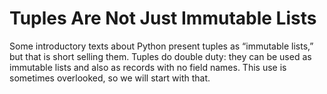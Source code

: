 # Tuples Are Not Just Immutable Lists

Some introductory texts about Python present tuples as “immutable lists,” but that is short selling them. Tuples do double duty: they can be used as immutable lists and also as records with no field names. This use is sometimes overlooked, so we will start with that.